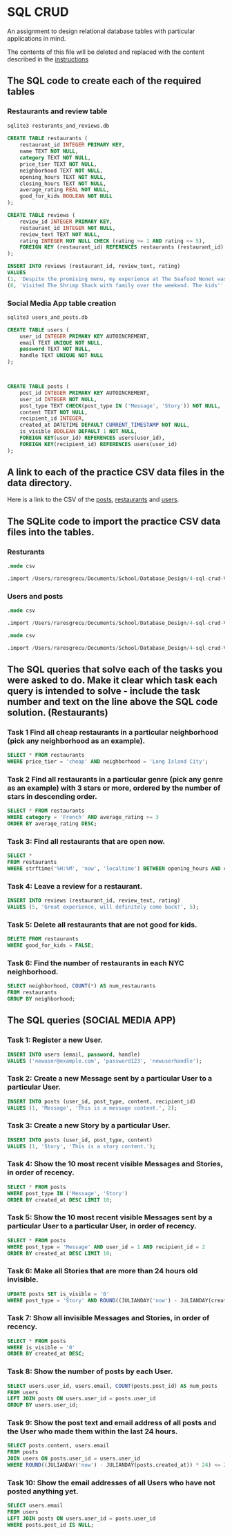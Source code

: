 # SQL CRUD

An assignment to design relational database tables with particular applications in mind.

The contents of this file will be deleted and replaced with the content described in the [instructions](./instructions.md)


## The SQL code to create each of the required tables

### Restaurants and review table
```SQL
sqlite3 resturants_and_reviews.db
    
CREATE TABLE restaurants (
    restaurant_id INTEGER PRIMARY KEY,
    name TEXT NOT NULL,
    category TEXT NOT NULL,
    price_tier TEXT NOT NULL,
    neighborhood TEXT NOT NULL,
    opening_hours TEXT NOT NULL,
    closing_hours TEXT NOT NULL,
    average_rating REAL NOT NULL,
    good_for_kids BOOLEAN NOT NULL
);

CREATE TABLE reviews (
    review_id INTEGER PRIMARY KEY,
    restaurant_id INTEGER NOT NULL,
    review_text TEXT NOT NULL,
    rating INTEGER NOT NULL CHECK (rating >= 1 AND rating <= 5),
    FOREIGN KEY (restaurant_id) REFERENCES restaurants (restaurant_id)
);

INSERT INTO reviews (restaurant_id, review_text, rating)
VALUES 
(1, 'Despite the promising menu, my experience at The Seafood Nonet was underwhelming. The dishes lacked the authentic Greek flavor I was anticipating, and the service was slower than expected. It pains me to say this, as I usually enjoy supporting local eateries, but it''s unlikely I''ll return.', 2),
(6, 'Visited The Shrimp Shack with family over the weekend. The kids'' menu was a pleasant surprise, offering a good range of options for the little ones. The Thai flavors were authentic, but some dishes were a tad too spicy for our taste. Service was commendable, but given the price point, I was expecting a bit more on the presentation and ambiance side. A solid choice for families, but there''s room for improvement to truly justify the ''expensive'' tag.', 3);
```

### Social Media App table creation
```SQL
sqlite3 users_and_posts.db

CREATE TABLE users (
    user_id INTEGER PRIMARY KEY AUTOINCREMENT,
    email TEXT UNIQUE NOT NULL,
    password TEXT NOT NULL,
    handle TEXT UNIQUE NOT NULL
);



CREATE TABLE posts (
    post_id INTEGER PRIMARY KEY AUTOINCREMENT,
    user_id INTEGER NOT NULL,
    post_type TEXT CHECK(post_type IN ('Message', 'Story')) NOT NULL,
    content TEXT NOT NULL,
    recipient_id INTEGER,
    created_at DATETIME DEFAULT CURRENT_TIMESTAMP NOT NULL,
    is_visible BOOLEAN DEFAULT 1 NOT NULL,
    FOREIGN KEY(user_id) REFERENCES users(user_id),
    FOREIGN KEY(recipient_id) REFERENCES users(user_id)
);

```
## A link to each of the practice CSV data files in the data directory.
Here is a link to the CSV of the [posts](https://github.com/dbdesign-students-spring2024/4-sql-crud-VideoStorms/blob/main/data/posts.csv), [restaurants](https://github.com/dbdesign-students-spring2024/4-sql-crud-VideoStorms/blob/main/data/restaurants.csv) and [users](https://github.com/dbdesign-students-spring2024/4-sql-crud-VideoStorms/blob/main/data/users.csv). 

## The SQLite code to import the practice CSV data files into the tables.

### Resturants
```SQL
.mode csv

.import /Users/raresgrecu/Documents/School/Database_Design/4-sql-crud-VideoStorms/data/restaurants.csv restaurants
```

### Users and posts
```SQL
.mode csv

.import /Users/raresgrecu/Documents/School/Database_Design/4-sql-crud-VideoStorms/data/users.csv users

.mode csv

.import /Users/raresgrecu/Documents/School/Database_Design/4-sql-crud-VideoStorms/data/posts.csv posts
```

## The SQL queries that solve each of the tasks you were asked to do. Make it clear which task each query is intended to solve - include the task number and text on the line above the SQL code solution. (Restaurants)


### Task 1 Find all cheap restaurants in a particular neighborhood (pick any neighborhood as an example).
```SQL
SELECT * FROM restaurants
WHERE price_tier = 'cheap' AND neighborhood = 'Long Island City';
```
### Task 2 Find all restaurants in a particular genre (pick any genre as an example) with 3 stars or more, ordered by the number of stars in descending order.
```SQL
SELECT * FROM restaurants
WHERE category = 'French' AND average_rating >= 3
ORDER BY average_rating DESC;
```

### Task 3: Find all restaurants that are open now.

```SQL
SELECT * 
FROM restaurants 
WHERE strftime('%H:%M', 'now', 'localtime') BETWEEN opening_hours AND closing_hours;
```

### Task 4: Leave a review for a restaurant.

```SQL
INSERT INTO reviews (restaurant_id, review_text, rating) 
VALUES (5, 'Great experience, will definitely come back!', 5);
```

### Task 5: Delete all restaurants that are not good for kids.

```SQL
DELETE FROM restaurants 
WHERE good_for_kids = FALSE;
```

### Task 6: Find the number of restaurants in each NYC neighborhood.

```SQL
SELECT neighborhood, COUNT(*) AS num_restaurants 
FROM restaurants 
GROUP BY neighborhood;
```
## The SQL queries (SOCIAL MEDIA APP)

### Task 1: Register a new User.

```SQL
INSERT INTO users (email, password, handle) 
VALUES ('newuser@example.com', 'password123', 'newuserhandle');
```

### Task 2: Create a new Message sent by a particular User to a particular User.

```SQL
INSERT INTO posts (user_id, post_type, content, recipient_id) 
VALUES (1, 'Message', 'This is a message content.', 2);
```

### Task 3: Create a new Story by a particular User.

```SQL
INSERT INTO posts (user_id, post_type, content) 
VALUES (1, 'Story', 'This is a story content.');
```

### Task 4: Show the 10 most recent visible Messages and Stories, in order of recency.

```SQL
SELECT * FROM posts 
WHERE post_type IN ('Message', 'Story') 
ORDER BY created_at DESC LIMIT 10;
```

### Task 5: Show the 10 most recent visible Messages sent by a particular User to a particular User, in order of recency.

```SQL
SELECT * FROM posts 
WHERE post_type = 'Message' AND user_id = 1 AND recipient_id = 2 
ORDER BY created_at DESC LIMIT 10;
```

### Task 6: Make all Stories that are more than 24 hours old invisible.

```SQL
UPDATE posts SET is_visible = '0' 
WHERE post_type = 'Story' AND ROUND((JULIANDAY('now') - JULIANDAY(created_at)) * 24) > 24;
```

### Task 7: Show all invisible Messages and Stories, in order of recency.

```SQL
SELECT * FROM posts 
WHERE is_visible = '0' 
ORDER BY created_at DESC;
```

### Task 8: Show the number of posts by each User.

```SQL
SELECT users.user_id, users.email, COUNT(posts.post_id) AS num_posts
FROM users
LEFT JOIN posts ON users.user_id = posts.user_id
GROUP BY users.user_id;
```

### Task 9: Show the post text and email address of all posts and the User who made them within the last 24 hours.

```SQL
SELECT posts.content, users.email
FROM posts
JOIN users ON posts.user_id = users.user_id
WHERE ROUND((JULIANDAY('now') - JULIANDAY(posts.created_at)) * 24) <= 24;
```

### Task 10: Show the email addresses of all Users who have not posted anything yet.

```SQL
SELECT users.email
FROM users
LEFT JOIN posts ON users.user_id = posts.user_id
WHERE posts.post_id IS NULL;
```


